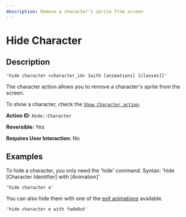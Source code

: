 ```yaml
---
description: Remove a character's sprite from screen
---
```


# Hide Character

## Description

```
'hide character <character_id> [with [animations] [classes]]'
```

The character action allows you to remove a character's sprite from the screen.

To show a character, check the [`Show Character action`](characters.md).

**Action ID**: `Hide::Character`

**Reversible**: Yes

**Requires User Interaction**: No

## Examples

To hide a character, you only need the 'hide' command. Syntax: 'hide \[Character Identifier\] with \[Animation\]'

```
'hide character e'
```

You can also hide them with one of the [exit animations](https://daneden.github.io/animate.css/) available.

```
'hide character e with fadeOut'
```


